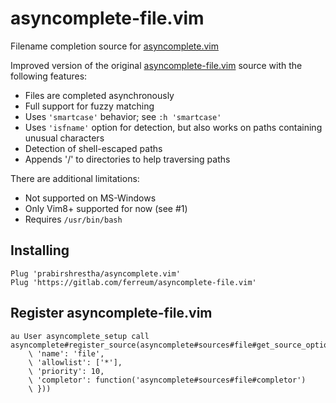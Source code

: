 # asyncomplete-file.vim

Filename completion source for [asyncomplete.vim](https://github.com/prabirshrestha/asyncomplete.vim)

Improved version of the original
[asyncomplete-file.vim](https://github.com/prabirshrestha/asyncomplete-file.vim)
source with the following features:

- Files are completed asynchronously
- Full support for fuzzy matching
- Uses `'smartcase'` behavior; see `:h 'smartcase'`
- Uses `'isfname'` option for detection, but also works on paths containing
  unusual characters
- Detection of shell-escaped paths
- Appends '/' to directories to help traversing paths

There are additional limitations:

- Not supported on MS-Windows
- Only Vim8+ supported for now (see #1)
- Requires `/usr/bin/bash`

## Installing

```vim
Plug 'prabirshrestha/asyncomplete.vim'
Plug 'https://gitlab.com/ferreum/asyncomplete-file.vim'
```

## Register asyncomplete-file.vim

```vim
au User asyncomplete_setup call asyncomplete#register_source(asyncomplete#sources#file#get_source_options({
    \ 'name': 'file',
    \ 'allowlist': ['*'],
    \ 'priority': 10,
    \ 'completor': function('asyncomplete#sources#file#completor')
    \ }))
```
